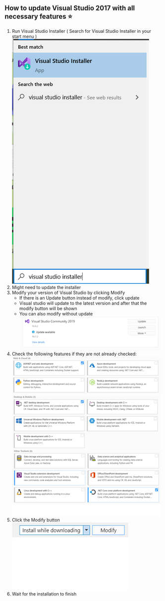 ## How to update Visual Studio 2017 with all necessary features ⭐
1. Run Visual Studio Installer ( Search for Visual Studio Installer in your start menu )
![Visual Studio Installer](img/vs1.png)
2. Might need to update the installer
3. Modify your version of Visual Studio by clicking Modify
	* If there is an Update button instead of modify, click update
	* Visual studio will update to the latest version and after that the modify button will be shown
	* You can also modify without update
![Update Installer](img/vs2.png)
4. Check the following features if they are not already checked:
![Modify Installation](img/vs4.png)
![Modify Installation](img/vs5.png)
![Modify Installation](img/vs6.png)	
5. Click the Modify button
![Modify Installation](img/vs7.png)
7. Wait for the installation to finish
